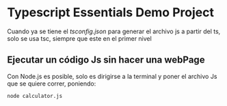 # Typescript Essentials Demo Project

Cuando ya se tiene el _tsconfig.json_ para generar el archivo js a partir del ts, solo se usa tsc, siempre que este en el primer nivel

## Ejecutar un código Js sin hacer una webPage

Con Node.js es posible, solo es dirigirse a la terminal y poner el archivo Js que se quiere correr, poniendo:

```
node calculator.js
```
